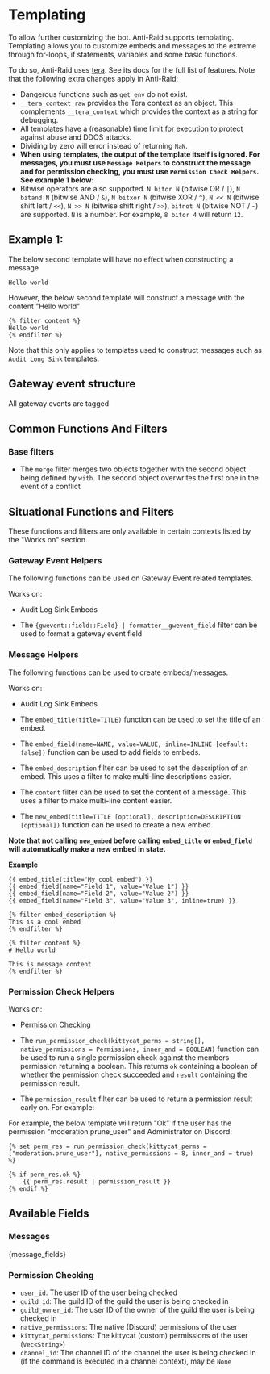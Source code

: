 # Templating

To allow further customizing the bot. Anti-Raid supports templating. Templating allows you to customize embeds and messages to the extreme through for-loops, if statements, variables and some basic functions.

To do so, Anti-Raid uses [tera](https://keats.github.io/tera/docs/). See its docs for the full list of features. Note that the following extra changes apply in Anti-Raid:

- Dangerous functions such as ``get_env`` do not exist.
- ``__tera_context_raw`` provides the Tera context as an object. This complements ``__tera_context`` which provides the context as a string for debugging.
- All templates have a (reasonable) time limit for execution to protect against abuse and DDOS attacks.
- Dividing by zero will error instead of returning ``NaN``.
- **When using templates, the output of the template itself is ignored. For messages, you must use ``Message Helpers`` to construct the message and for permission checking, you must use ``Permission Check Helpers``. See example 1 below:**
- Bitwise operators are also supported. ``N bitor N`` (bitwise OR / ``|``), ``N bitand N`` (bitwise AND / ``&``), ``N bitxor N`` (bitwise XOR / ``^``), ``N << N`` (bitwise shift left / ``<<``), ``N >> N`` (bitwise shift right / ``>>``), ``bitnot N`` (bitwise NOT / ``~``) are supported. ``N`` is a number. For example, ``8 bitor 4`` will return ``12``. 

## Example 1:

The below second template will have no effect when constructing a message

```
Hello world
```

However, the below second template will construct a message with the content "Hello world"

```
{% filter content %}
Hello world
{% endfilter %}
```

Note that this only applies to templates used to construct messages such as ``Audit Long Sink`` templates.

## Gateway event structure

All gateway events are tagged

## Common Functions And Filters

### Base filters

- The ``merge`` filter merges two objects together with the second object being defined by ``with``. The second object overwrites the first one in the event of a conflict

## Situational Functions and Filters

These functions and filters are only available in certain contexts listed by the "Works on" section.

### Gateway Event Helpers

The following functions can be used on Gateway Event related templates.

Works on:
- Audit Log Sink Embeds

- The ``{gwevent::field::Field} | formatter__gwevent_field`` filter can be used to format a gateway event field

### Message Helpers

The following functions can be used to create embeds/messages.

Works on:
- Audit Log Sink Embeds

- The ``embed_title(title=TITLE)`` function can be used to set the title of an embed.
- The ``embed_field(name=NAME, value=VALUE, inline=INLINE [default: false])`` function can be used to add fields to embeds.
- The ``embed_description`` filter can be used to set the description of an embed. This uses a filter to make multi-line descriptions easier.
- The ``content`` filter can be used to set the content of a message. This uses a filter to make multi-line content easier.
- The ``new_embed(title=TITLE [optional], description=DESCRIPTION [optional])`` function can be used to create a new embed.


**Note that not calling ``new_embed`` before calling ``embed_title`` or ``embed_field`` will automatically make a new embed in state.**

**Example**

```
{{ embed_title(title="My cool embed") }}
{{ embed_field(name="Field 1", value="Value 1") }}
{{ embed_field(name="Field 2", value="Value 2") }}
{{ embed_field(name="Field 3", value="Value 3", inline=true) }}

{% filter embed_description %}
This is a cool embed
{% endfilter %}

{% filter content %}
# Hello world

This is message content
{% endfilter %}
```

### Permission Check Helpers

Works on:
- Permission Checking

- The ``run_permission_check(kittycat_perms = string[], native_permissions = Permissions, inner_and = BOOLEAN)`` function can be used to run a single permission check against the members permission returning a boolean. This returns ``ok`` containing a boolean of whether the permission check succeeded and ``result`` containing the permission result.
- The ``permission_result`` filter can be used to return a permission result early on. For example:

For example, the below template will return "Ok" if the user has the permission "moderation.prune_user" and Administrator on Discord:

```jinja2
{% set perm_res = run_permission_check(kittycat_perms = ["moderation.prune_user"], native_permissions = 8, inner_and = true) %}

{% if perm_res.ok %}
    {{ perm_res.result | permission_result }}
{% endif %}
```

## Available Fields

### Messages

{message_fields}

### Permission Checking

- ``user_id``: The user ID of the user being checked
- ``guild_id``: The guild ID of the guild the user is being checked in
- ``guild_owner_id``: The user ID of the owner of the guild the user is being checked in
- ``native_permissions``: The native (Discord) permissions of the user
- ``kittycat_permissions``: The kittycat (custom) permissions of the user (`Vec<String>`)
- ``channel_id``: The channel ID of the channel the user is being checked in (if the command is executed in a channel context), may be `None`
